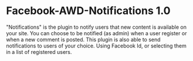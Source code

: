 Facebook-AWD-Notifications 1.0
================================

"Notifications" is the plugin to notify users that new content is available on your site. 
You can choose to be notified (as admin) when a user register or when a new comment is posted. 
This plugin is also able to send notifications to users of your choice. 
Using Facebook Id, or selecting them in a list of registered users.